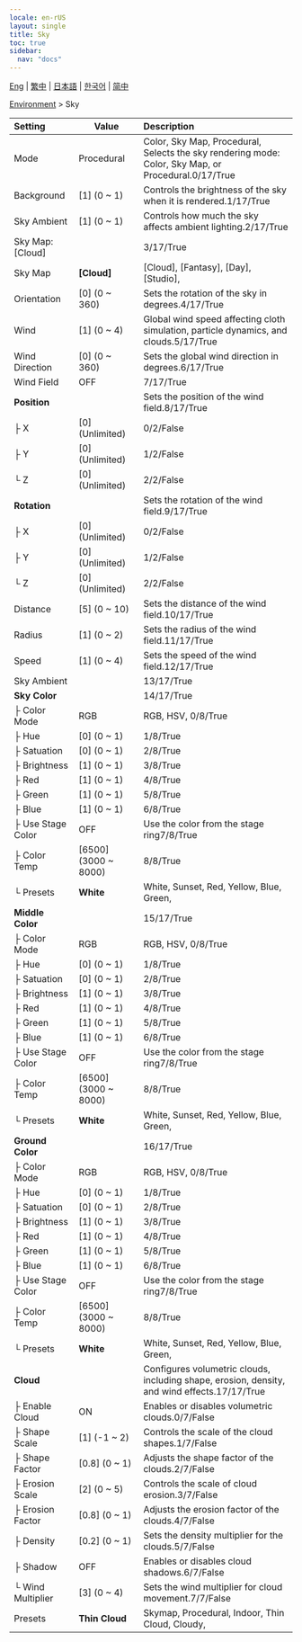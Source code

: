 ```yaml
---
locale: en-rUS
layout: single
title: Sky
toc: true
sidebar:
  nav: "docs"
---
```

[Eng](/dancexr/menu/2025.4/scene/sky) | [繁中](/tw/dancexr/menu/2025.4/scene/sky) | [日本語](/jp/dancexr/menu/2025.4/scene/sky) | [한국어](/kr/dancexr/menu/2025.4/scene/sky) | [简中](/zh/dancexr/menu/2025.4/scene/sky)

[Environment](../menu#Environment) > Sky



| Setting | Value | Description |
| :--- | --- | :--- |
| Mode | Procedural | Color, Sky Map, Procedural, <br/>Selects the sky rendering mode: Color, Sky Map, or Procedural.0/17/True
| Background | [1] (0 ~ 1) | Controls the brightness of the sky when it is rendered.1/17/True
| Sky Ambient | [1] (0 ~ 1) | Controls how much the sky affects ambient lighting.2/17/True
| Sky Map: [Cloud] || 3/17/True
| Sky Map | **[Cloud]** | [Cloud], [Fantasy], [Day], [Studio],  |
| Orientation | [0] (0 ~ 360) | Sets the rotation of the sky in degrees.4/17/True
| Wind | [1] (0 ~ 4) | Global wind speed affecting cloth simulation, particle dynamics, and clouds.5/17/True
| Wind Direction | [0] (0 ~ 360) | Sets the global wind direction in degrees.6/17/True
| Wind Field | OFF | 7/17/True
| **Position** | | Sets the position of the wind field.8/17/True
| ├ X | [0] (Unlimited) | 0/2/False
| ├ Y | [0] (Unlimited) | 1/2/False
| └ Z | [0] (Unlimited) | 2/2/False
| **Rotation** | | Sets the rotation of the wind field.9/17/True
| ├ X | [0] (Unlimited) | 0/2/False
| ├ Y | [0] (Unlimited) | 1/2/False
| └ Z | [0] (Unlimited) | 2/2/False
| Distance | [5] (0 ~ 10) | Sets the distance of the wind field.10/17/True
| Radius | [1] (0 ~ 2) | Sets the radius of the wind field.11/17/True
| Speed | [1] (0 ~ 4) | Sets the speed of the wind field.12/17/True
| Sky Ambient || 13/17/True
| **Sky Color** | | 14/17/True
| ├ Color Mode | RGB | RGB, HSV, 0/8/True
| ├ Hue | [0] (0 ~ 1) | 1/8/True
| ├ Satuation | [0] (0 ~ 1) | 2/8/True
| ├ Brightness | [1] (0 ~ 1) | 3/8/True
| ├ Red | [1] (0 ~ 1) | 4/8/True
| ├ Green | [1] (0 ~ 1) | 5/8/True
| ├ Blue | [1] (0 ~ 1) | 6/8/True
| ├ Use Stage Color | OFF | Use the color from the stage ring7/8/True
| ├ Color Temp | [6500] (3000 ~ 8000) | 8/8/True
| └ Presets | **White** | White, Sunset, Red, Yellow, Blue, Green,  |
| **Middle Color** | | 15/17/True
| ├ Color Mode | RGB | RGB, HSV, 0/8/True
| ├ Hue | [0] (0 ~ 1) | 1/8/True
| ├ Satuation | [0] (0 ~ 1) | 2/8/True
| ├ Brightness | [1] (0 ~ 1) | 3/8/True
| ├ Red | [1] (0 ~ 1) | 4/8/True
| ├ Green | [1] (0 ~ 1) | 5/8/True
| ├ Blue | [1] (0 ~ 1) | 6/8/True
| ├ Use Stage Color | OFF | Use the color from the stage ring7/8/True
| ├ Color Temp | [6500] (3000 ~ 8000) | 8/8/True
| └ Presets | **White** | White, Sunset, Red, Yellow, Blue, Green,  |
| **Ground Color** | | 16/17/True
| ├ Color Mode | RGB | RGB, HSV, 0/8/True
| ├ Hue | [0] (0 ~ 1) | 1/8/True
| ├ Satuation | [0] (0 ~ 1) | 2/8/True
| ├ Brightness | [1] (0 ~ 1) | 3/8/True
| ├ Red | [1] (0 ~ 1) | 4/8/True
| ├ Green | [1] (0 ~ 1) | 5/8/True
| ├ Blue | [1] (0 ~ 1) | 6/8/True
| ├ Use Stage Color | OFF | Use the color from the stage ring7/8/True
| ├ Color Temp | [6500] (3000 ~ 8000) | 8/8/True
| └ Presets | **White** | White, Sunset, Red, Yellow, Blue, Green,  |
| **Cloud** | | Configures volumetric clouds, including shape, erosion, density, and wind effects.17/17/True
| ├ Enable Cloud | ON | Enables or disables volumetric clouds.0/7/False
| ├ Shape Scale | [1] (-1 ~ 2) | Controls the scale of the cloud shapes.1/7/False
| ├ Shape Factor | [0.8] (0 ~ 1) | Adjusts the shape factor of the clouds.2/7/False
| ├ Erosion Scale | [2] (0 ~ 5) | Controls the scale of cloud erosion.3/7/False
| ├ Erosion Factor | [0.8] (0 ~ 1) | Adjusts the erosion factor of the clouds.4/7/False
| ├ Density | [0.2] (0 ~ 1) | Sets the density multiplier for the clouds.5/7/False
| ├ Shadow | OFF | Enables or disables cloud shadows.6/7/False
| └ Wind Multiplier | [3] (0 ~ 4) | Sets the wind multiplier for cloud movement.7/7/False
| Presets | **Thin Cloud** | Skymap, Procedural, Indoor, Thin Cloud, Cloudy,  |
